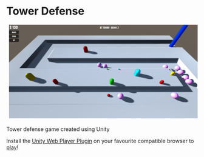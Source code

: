 # Tower Defense
![screenshot](misc/1.png)

Tower defense game created using Unity

Install the [Unity Web Player Plugin](https://unity3d.com/webplayer) 
on your favourite compatible browser 
to [play](https://rawgit.com/mchen046/Tower-Defense/master/Tower-Defense.html)!


